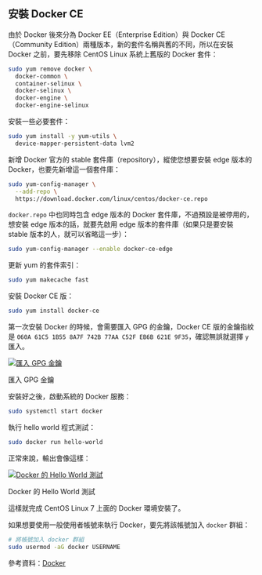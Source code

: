 ## 安裝 Docker CE

由於 Docker 後來分為 Docker EE（Enterprise Edition）與 Docker CE（Community Edition）兩種版本，新的套件名稱與舊的不同，所以在安裝 Docker 之前，要先移除 CentOS Linux 系統上舊版的 Docker 套件：

```bash
sudo yum remove docker \
  docker-common \
  container-selinux \
  docker-selinux \
  docker-engine \
  docker-engine-selinux
```

安裝一些必要套件：

```bash
sudo yum install -y yum-utils \
  device-mapper-persistent-data lvm2
```

新增 Docker 官方的 stable 套件庫（repository），縱使您想要安裝 edge 版本的 Docker，也要先新增這一個套件庫：

```bash
sudo yum-config-manager \
  --add-repo \
  https://download.docker.com/linux/centos/docker-ce.repo
```

`docker.repo` 中也同時包含 edge 版本的 Docker 套件庫，不過預設是被停用的，想安裝 edge 版本的話，就要先啟用 edge 版本的套件庫（如果只是要安裝 stable 版本的人，就可以省略這一步）：

```bash
sudo yum-config-manager --enable docker-ce-edge
```

更新 yum 的套件索引：

```bash
sudo yum makecache fast
```

安裝 Docker CE 版：

```bash
sudo yum install docker-ce
```

第一次安裝 Docker 的時候，會需要匯入 GPG 的金鑰，Docker CE 版的金鑰指紋是 `060A 61C5 1B55 8A7F 742B 77AA C52F EB6B 621E 9F35`，確認無誤就選擇 `y` 匯入。

[![匯入 GPG 金鑰](https://blog.gtwang.org/wp-content/uploads/2017/06/centos-linux-7-install-docker-tutorial-20170623-1.png)](https://blog.gtwang.org/wp-content/uploads/2017/06/centos-linux-7-install-docker-tutorial-20170623-1.png)

匯入 GPG 金鑰

安裝好之後，啟動系統的 Docker 服務：

```bash
sudo systemctl start docker
```

執行 hello world 程式測試：

```bash
sudo docker run hello-world
```

正常來說，輸出會像這樣：

[![Docker 的 Hello World 測試](https://blog.gtwang.org/wp-content/uploads/2017/06/centos-linux-7-install-docker-tutorial-20170623-2.png)](https://blog.gtwang.org/wp-content/uploads/2017/06/centos-linux-7-install-docker-tutorial-20170623-2.png)

Docker 的 Hello World 測試

這樣就完成 CentOS Linux 7 上面的 Docker 環境安裝了。

如果想要使用一般使用者帳號來執行 Docker，要先將該帳號加入 `docker` 群組：

```bash
# 將帳號加入 docker 群組
sudo usermod -aG docker USERNAME
```

參考資料：[Docker](https://docs.docker.com/engine/installation/linux/centos/)